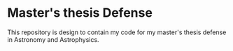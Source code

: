 # Master's thesis Defense

<p>
This repository is design to contain my code for my master's thesis defense in Astronomy and Astrophysics.
</p>